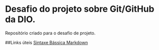 # Desafio do projeto sobre Git/GitHub da DIO.
Repositório criado para o desafio de projeto.

##Links úteis
[Sintaxe Bássica Markdown](https://www.markdownguide.org/basic-syntax/)
